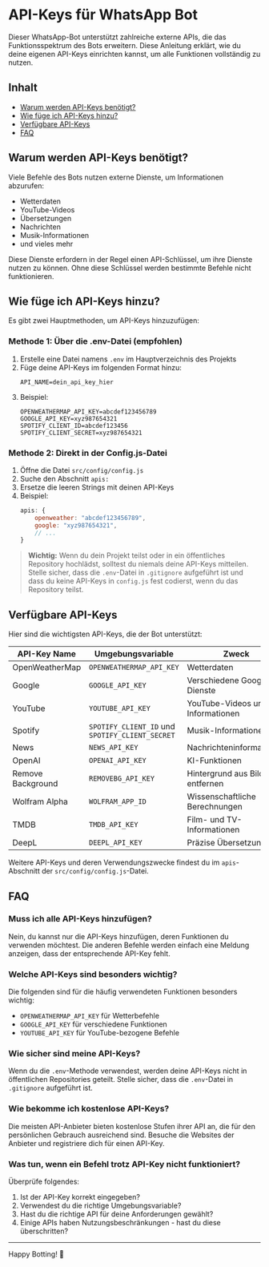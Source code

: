 # API-Keys für WhatsApp Bot

Dieser WhatsApp-Bot unterstützt zahlreiche externe APIs, die das Funktionsspektrum des Bots erweitern. Diese Anleitung erklärt, wie du deine eigenen API-Keys einrichten kannst, um alle Funktionen vollständig zu nutzen.

## Inhalt
- [Warum werden API-Keys benötigt?](#warum-werden-api-keys-benötigt)
- [Wie füge ich API-Keys hinzu?](#wie-füge-ich-api-keys-hinzu)
- [Verfügbare API-Keys](#verfügbare-api-keys)
- [FAQ](#faq)

## Warum werden API-Keys benötigt?

Viele Befehle des Bots nutzen externe Dienste, um Informationen abzurufen:
- Wetterdaten
- YouTube-Videos
- Übersetzungen
- Nachrichten
- Musik-Informationen
- und vieles mehr

Diese Dienste erfordern in der Regel einen API-Schlüssel, um ihre Dienste nutzen zu können. Ohne diese Schlüssel werden bestimmte Befehle nicht funktionieren.

## Wie füge ich API-Keys hinzu?

Es gibt zwei Hauptmethoden, um API-Keys hinzuzufügen:

### Methode 1: Über die .env-Datei (empfohlen)

1. Erstelle eine Datei namens `.env` im Hauptverzeichnis des Projekts
2. Füge deine API-Keys im folgenden Format hinzu:
   ```
   API_NAME=dein_api_key_hier
   ```
3. Beispiel:
   ```
   OPENWEATHERMAP_API_KEY=abcdef123456789
   GOOGLE_API_KEY=xyz987654321
   SPOTIFY_CLIENT_ID=abcdef123456
   SPOTIFY_CLIENT_SECRET=xyz987654321
   ```

### Methode 2: Direkt in der Config.js-Datei

1. Öffne die Datei `src/config/config.js`
2. Suche den Abschnitt `apis:`
3. Ersetze die leeren Strings mit deinen API-Keys
4. Beispiel:
   ```javascript
   apis: {
       openweather: "abcdef123456789",
       google: "xyz987654321",
       // ...
   }
   ```

> **Wichtig:** Wenn du dein Projekt teilst oder in ein öffentliches Repository hochlädst, solltest du niemals deine API-Keys mitteilen. Stelle sicher, dass die `.env`-Datei in `.gitignore` aufgeführt ist und dass du keine API-Keys in `config.js` fest codierst, wenn du das Repository teilst.

## Verfügbare API-Keys

Hier sind die wichtigsten API-Keys, die der Bot unterstützt:

| API-Key Name | Umgebungsvariable | Zweck | Wo erhalten? |
|--------------|-------------------|-------|--------------|
| OpenWeatherMap | `OPENWEATHERMAP_API_KEY` | Wetterdaten | [OpenWeatherMap](https://openweathermap.org/api) |
| Google | `GOOGLE_API_KEY` | Verschiedene Google-Dienste | [Google Cloud Console](https://console.cloud.google.com/) |
| YouTube | `YOUTUBE_API_KEY` | YouTube-Videos und Informationen | [Google Cloud Console](https://console.cloud.google.com/) |
| Spotify | `SPOTIFY_CLIENT_ID` und `SPOTIFY_CLIENT_SECRET` | Musik-Informationen | [Spotify Developer](https://developer.spotify.com/) |
| News | `NEWS_API_KEY` | Nachrichteninformationen | [NewsAPI](https://newsapi.org/) |
| OpenAI | `OPENAI_API_KEY` | KI-Funktionen | [OpenAI](https://platform.openai.com/) |
| Remove Background | `REMOVEBG_API_KEY` | Hintergrund aus Bildern entfernen | [Remove.bg](https://www.remove.bg/api) |
| Wolfram Alpha | `WOLFRAM_APP_ID` | Wissenschaftliche Berechnungen | [Wolfram Alpha](https://products.wolframalpha.com/api/) |
| TMDB | `TMDB_API_KEY` | Film- und TV-Informationen | [The Movie Database](https://www.themoviedb.org/documentation/api) |
| DeepL | `DEEPL_API_KEY` | Präzise Übersetzungen | [DeepL](https://www.deepl.com/pro-api) |

Weitere API-Keys und deren Verwendungszwecke findest du im `apis`-Abschnitt der `src/config/config.js`-Datei.

## FAQ

### Muss ich alle API-Keys hinzufügen?
Nein, du kannst nur die API-Keys hinzufügen, deren Funktionen du verwenden möchtest. Die anderen Befehle werden einfach eine Meldung anzeigen, dass der entsprechende API-Key fehlt.

### Welche API-Keys sind besonders wichtig?
Die folgenden sind für die häufig verwendeten Funktionen besonders wichtig:
- `OPENWEATHERMAP_API_KEY` für Wetterbefehle
- `GOOGLE_API_KEY` für verschiedene Funktionen
- `YOUTUBE_API_KEY` für YouTube-bezogene Befehle

### Wie sicher sind meine API-Keys?
Wenn du die `.env`-Methode verwendest, werden deine API-Keys nicht in öffentlichen Repositories geteilt. Stelle sicher, dass die `.env`-Datei in `.gitignore` aufgeführt ist.

### Wie bekomme ich kostenlose API-Keys?
Die meisten API-Anbieter bieten kostenlose Stufen ihrer API an, die für den persönlichen Gebrauch ausreichend sind. Besuche die Websites der Anbieter und registriere dich für einen API-Key.

### Was tun, wenn ein Befehl trotz API-Key nicht funktioniert?
Überprüfe folgendes:
1. Ist der API-Key korrekt eingegeben?
2. Verwendest du die richtige Umgebungsvariable?
3. Hast du die richtige API für deine Anforderungen gewählt?
4. Einige APIs haben Nutzungsbeschränkungen - hast du diese überschritten?

---

Happy Botting! 🤖